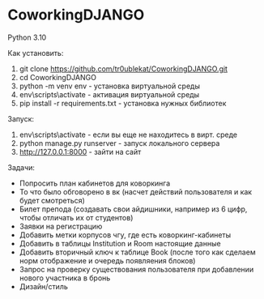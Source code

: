 # CoworkingDJANGO

Python 3.10
 
Как установить:

1) git clone https://github.com/tr0ublekat/CoworkingDJANGO.git
2) cd CoworkingDJANGO
3) python -m venv env - установка виртуальной среды
4) env\scripts\activate - активация виртуальной среды
5) pip install -r requirements.txt - установка нужных библиотек

Запуск:

1) env\scripts\activate - если вы еще не находитесь в вирт. среде
2) python manage.py runserver - запуск локального сервера
3) http://127.0.0.1:8000 - зайти на сайт

Задачи:
- Попросить план кабинетов для коворкинга
- То что было обговорено в вк (насчет действий пользователя и как будет смотреться)
- Билет препода (создавать свои айдишники, например из 6 цифр, чтобы отличать их от студентов)
- Заявки на регистрацию
- Добавить метки корпусов чгу, где есть коворкинг-кабинеты
- Добавить в таблицы Institution и Room настоящие данные
- Добавить вторичный ключ к таблице Book (после того как сделаем норм отображение и очередь появляения блоков)
- Запрос на проверку существования пользователя при добавлении нового участника в бронь
- Дизайн/стиль
